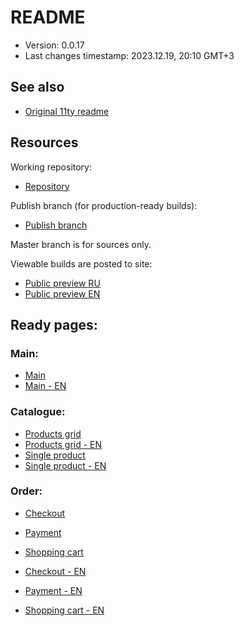 <!--
@since 2023.10.01, 12:00
@changed 2023.10.03, 17:02
-->

# README

- Version: 0.0.17
- Last changes timestamp: 2023.12.19, 20:10 GMT+3

## See also

- [Original 11ty readme](README.11ty.md)

## Resources

Working repository:

- [Repository](https://github.com/lilliputten/emboss-studio-site)

Publish branch (for production-ready builds):

- [Publish branch](https://github.com/lilliputten/emboss-studio-site/tree/publish)

Master branch is for sources only.

Viewable builds are posted to site:

- [Public preview RU](https://emboss-studio.lilliputten.ru/)
- [Public preview EN](https://emboss-studio.lilliputten.ru/en/)

## Ready pages:

### Main:

- [Main](https://emboss-studio.lilliputten.ru/)
- [Main - EN](https://emboss-studio.lilliputten.ru/en/)

### Catalogue:

- [Products grid](https://emboss-studio.lilliputten.ru/products-grid/)
- [Products grid - EN](https://emboss-studio.lilliputten.ru/en/products-grid/)
- [Single product](https://emboss-studio.lilliputten.ru/single-product/)
- [Single product - EN](https://emboss-studio.lilliputten.ru/single-product/en/)

### Order:

- [Checkout](https://emboss-studio.lilliputten.ru/checkout/)
- [Payment](https://emboss-studio.lilliputten.ru/payment/)
- [Shopping cart](https://emboss-studio.lilliputten.ru/shopping-cart/)

- [Checkout - EN](https://emboss-studio.lilliputten.ru/en/checkout/)
- [Payment - EN](https://emboss-studio.lilliputten.ru/en/payment/)
- [Shopping cart - EN](https://emboss-studio.lilliputten.ru/en/shopping-cart/)

